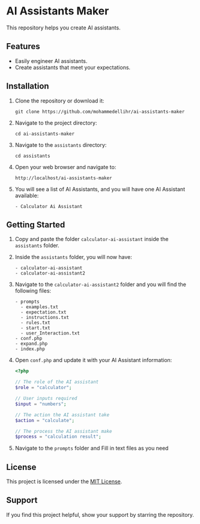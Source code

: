 # AI Assistants Maker

This repository helps you create AI assistants.

## Features

- Easily engineer AI assistants.
- Create assistants that meet your expectations.

## Installation

1. Clone the repository or download it:
   ```shell
   git clone https://github.com/mohammedellihr/ai-assistants-maker
   ```
2. Navigate to the project directory:
   ```shell
   cd ai-assistants-maker
   ```
3. Navigate to the `assistants` directory:
   ```shell
   cd assistants
   ```
4. Open your web browser and navigate to:
   ```
   http://localhost/ai-assistants-maker
   ```
5. You will see a list of AI Assistants, and you will have one AI Assistant available:
   ```shell
   - Calculator Ai Assistant
   ```

## Getting Started

1. Copy and paste the folder `calculator-ai-assistant` inside the `assistants` folder.
2. Inside the `assistants` folder, you will now have:
   ```shell
   - calculator-ai-assistant
   - calculator-ai-assistant2
   ```
3. Navigate to the `calculator-ai-assistant2` folder and you will find the following files:
   ```shell
   - prompts
     - examples.txt
     - expectation.txt
     - instructions.txt
     - rules.txt
     - start.txt
     - user_Interaction.txt
   - conf.php
   - expand.php
   - index.php
   ```
4. Open `conf.php` and update it with your AI Assistant information:

   ```php
   <?php

   // The role of the AI assistant
   $role = "calculator";

   // User inputs required
   $input = "numbers";

   // The action the AI assistant take
   $action = "calculate";

   // The process the AI assistant make
   $process = "calculation result";
   ```
5. Navigate to the `prompts` folder and Fill in text files as you need

## License

This project is licensed under the [MIT License](LICENSE).

## Support

If you find this project helpful, show your support by starring the repository.
